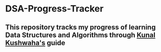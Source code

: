 # DSA-Progress-Tracker

## This repository tracks my progress of learning Data Structures and Algorithms through [Kunal Kushwaha's](https://www.youtube.com/playlist?list=PL9gnSGHSqcnr_DxHsP7AW9ftq0AtAyYqJ) guide

